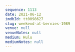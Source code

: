 ```yaml
---
sequence: 1113
date: 2021-06-12
imdbId: tt0098627
slug: weekend-at-bernies-1989
venue: null
venueNotes: null
medium: Hulu
mediumNotes: null
---
```

